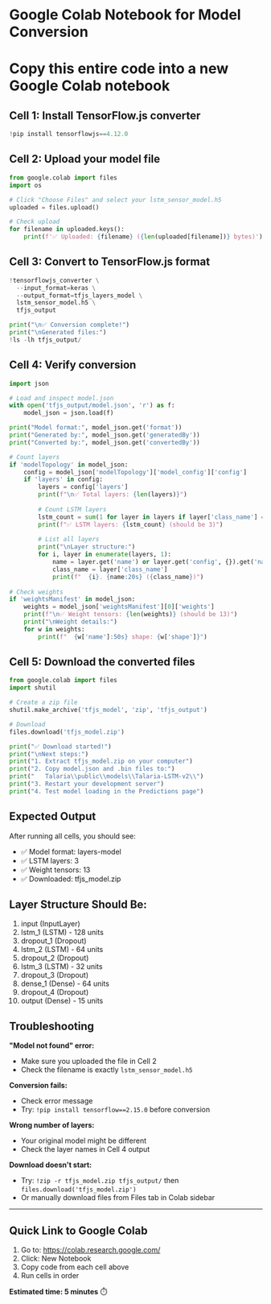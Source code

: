 # Google Colab Notebook for Model Conversion
# Copy this entire code into a new Google Colab notebook

## Cell 1: Install TensorFlow.js converter
```python
!pip install tensorflowjs==4.12.0
```

## Cell 2: Upload your model file
```python
from google.colab import files
import os

# Click "Choose Files" and select your lstm_sensor_model.h5
uploaded = files.upload()

# Check upload
for filename in uploaded.keys():
    print(f'✅ Uploaded: {filename} ({len(uploaded[filename])} bytes)')
```

## Cell 3: Convert to TensorFlow.js format
```python
!tensorflowjs_converter \
  --input_format=keras \
  --output_format=tfjs_layers_model \
  lstm_sensor_model.h5 \
  tfjs_output

print("\n✅ Conversion complete!")
print("\nGenerated files:")
!ls -lh tfjs_output/
```

## Cell 4: Verify conversion
```python
import json

# Load and inspect model.json
with open('tfjs_output/model.json', 'r') as f:
    model_json = json.load(f)

print("Model format:", model_json.get('format'))
print("Generated by:", model_json.get('generatedBy'))
print("Converted by:", model_json.get('convertedBy'))

# Count layers
if 'modelTopology' in model_json:
    config = model_json['modelTopology']['model_config']['config']
    if 'layers' in config:
        layers = config['layers']
        print(f"\n✅ Total layers: {len(layers)}")
        
        # Count LSTM layers
        lstm_count = sum(1 for layer in layers if layer['class_name'] == 'LSTM')
        print(f"✅ LSTM layers: {lstm_count} (should be 3)")
        
        # List all layers
        print("\nLayer structure:")
        for i, layer in enumerate(layers, 1):
            name = layer.get('name') or layer.get('config', {}).get('name', 'unnamed')
            class_name = layer['class_name']
            print(f"  {i}. {name:20s} ({class_name})")
            
# Check weights
if 'weightsManifest' in model_json:
    weights = model_json['weightsManifest'][0]['weights']
    print(f"\n✅ Weight tensors: {len(weights)} (should be 13)")
    print("\nWeight details:")
    for w in weights:
        print(f"  {w['name']:50s} shape: {w['shape']}")
```

## Cell 5: Download the converted files
```python
from google.colab import files
import shutil

# Create a zip file
shutil.make_archive('tfjs_model', 'zip', 'tfjs_output')

# Download
files.download('tfjs_model.zip')

print("✅ Download started!")
print("\nNext steps:")
print("1. Extract tfjs_model.zip on your computer")
print("2. Copy model.json and .bin files to:")
print("   Talaria\\public\\models\\Talaria-LSTM-v2\\")
print("3. Restart your development server")
print("4. Test model loading in the Predictions page")
```

## Expected Output

After running all cells, you should see:
- ✅ Model format: layers-model
- ✅ LSTM layers: 3
- ✅ Weight tensors: 13
- ✅ Downloaded: tfjs_model.zip

## Layer Structure Should Be:
1. input                 (InputLayer)
2. lstm_1                (LSTM) - 128 units
3. dropout_1             (Dropout)
4. lstm_2                (LSTM) - 64 units
5. dropout_2             (Dropout)
6. lstm_3                (LSTM) - 32 units
7. dropout_3             (Dropout)
8. dense_1               (Dense) - 64 units
9. dropout_4             (Dropout)
10. output               (Dense) - 15 units

## Troubleshooting

**"Model not found" error:**
- Make sure you uploaded the file in Cell 2
- Check the filename is exactly `lstm_sensor_model.h5`

**Conversion fails:**
- Check error message
- Try: `!pip install tensorflow==2.15.0` before conversion

**Wrong number of layers:**
- Your original model might be different
- Check the layer names in Cell 4 output

**Download doesn't start:**
- Try: `!zip -r tfjs_model.zip tfjs_output/` then `files.download('tfjs_model.zip')`
- Or manually download files from Files tab in Colab sidebar

---

## Quick Link to Google Colab

1. Go to: https://colab.research.google.com/
2. Click: New Notebook
3. Copy code from each cell above
4. Run cells in order

**Estimated time: 5 minutes** ⏱️
